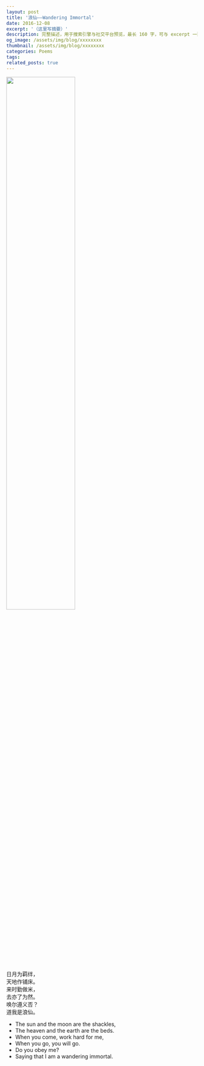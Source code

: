 ```yaml
---
layout: post
title: '浪仙——Wandering Immortal'
date: 2016-12-08
excerpt: '（这里写摘要）'
description: 完整描述，用于搜索引擎与社交平台预览，最长 160 字，可与 excerpt 一致
og_image: /assets/img/blog/xxxxxxxx
thumbnail: /assets/img/blog/xxxxxxxx
categories: Poems
tags: 
related_posts: true
---
```


<img src="{{ '/assets/img/blog/xxxxxxxx' | relative_url }}" style="width:60%;">

日月为羁绊，  
天地作铺床。  
来时勤做米，  
去亦了为然。  
唤尔遵义否？  
道我是浪仙。

- The sun and the moon are the shackles,
- The heaven and the earth are the beds.
- When you come, work hard for me,
- When you go, you will go.
- Do you obey me?
- Saying that I am a wandering immortal.